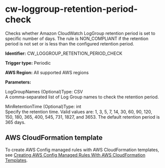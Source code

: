 # cw\-loggroup\-retention\-period\-check<a name="cw-loggroup-retention-period-check"></a>

Checks whether Amazon CloudWatch LogGroup retention period is set to specific number of days\. The rule is NON\_COMPLIANT if the retention period is not set or is less than the configured retention period\. 

**Identifier:** CW\_LOGGROUP\_RETENTION\_PERIOD\_CHECK

**Trigger type:** Periodic

**AWS Region:** All supported AWS regions

**Parameters:**

LogGroupNames \(Optional\)Type: CSV  
A comma\-separated list of Log Group names to check the retention period\.

MinRetentionTime \(Optional\)Type: int  
Specify the retention time\. Valid values are: 1, 3, 5, 7, 14, 30, 60, 90, 120, 150, 180, 365, 400, 545, 731, 1827, and 3653\. The default retention period is 365 days\.

## AWS CloudFormation template<a name="w26aac11c31c17b7c81c15"></a>

To create AWS Config managed rules with AWS CloudFormation templates, see [Creating AWS Config Managed Rules With AWS CloudFormation Templates](aws-config-managed-rules-cloudformation-templates.md)\.